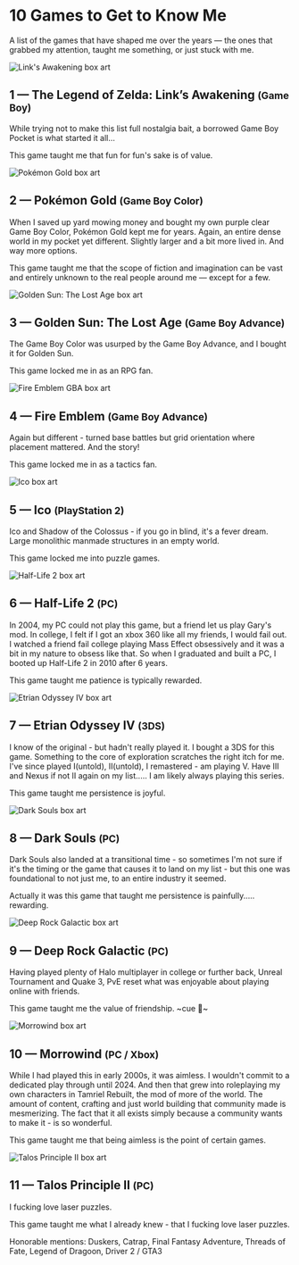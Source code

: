 # 10 Games to Get to Know Me

A list of the games that have shaped me over the years — the ones that grabbed my attention, taught me something, or just stuck with me.
<div class="game-entry">
<img class="game-boxart" src="../assets/img/games/zelda_la.png" alt="Link's Awakening box art">
<h2 class="game-title">
  1 — The Legend of Zelda: Link’s Awakening
  <small>(Game Boy)</small>
</h2>
While trying not to make this list full nostalgia bait, a borrowed Game Boy Pocket is what started it all…

This game taught me that fun for fun's sake is of value.
</div>
<div class="game-entry">
<img class="game-boxart" src="../assets/img/games/pokemon_gold.png" alt="Pokémon Gold box art">
<h2 class="game-title">
  2 — Pokémon Gold
  <small>(Game Boy Color)</small>
</h2>
When I saved up yard mowing money and bought my own purple clear Game Boy Color, Pokémon Gold kept me for years. Again, an entire dense world in my pocket yet different. Slightly larger and a bit more lived in. And way more options.

This game taught me that the scope of fiction and imagination can be vast and entirely unknown to the real people around me — except for a few.
</div>
<div class="game-entry">
<img class="game-boxart" src="../assets/img/games/goldensun2.png" alt="Golden Sun: The Lost Age box art">
<h2 class="game-title">
  3 — Golden Sun: The Lost Age
  <small>(Game Boy Advance)</small>
</h2>
The Game Boy Color was usurped by the Game Boy Advance, and I bought it for Golden Sun.

This game locked me in as an RPG fan.
</div>
<div class="game-entry">
<img class="game-boxart" src="../assets/img/games/fe.gif" alt="Fire Emblem GBA box art">
<h2 class="game-title">
  4 — Fire Emblem
  <small>(Game Boy Advance)</small>
</h2>
Again but different - turned base battles but grid orientation where placement mattered. And the story!

This game locked me in as a tactics fan.
</div>
<div class="game-entry">
<img class="game-boxart" src="../assets/img/games/ico2.jpg" alt="Ico box art">
<h2 class="game-title">
  5 — Ico
  <small>(PlayStation 2)</small>
</h2>
Ico and Shadow of the Colossus - if you go in blind, it's a fever dream. Large monolithic manmade structures in an empty world.

This game locked me into puzzle games.
</div>
<div class="game-entry">
<img class="game-boxart" src="../assets/img/games/hl2.jpg" alt="Half-Life 2 box art">
<h2 class="game-title">
  6 — Half-Life 2
  <small>(PC)</small>
</h2>
In 2004, my PC could not play this game, but a friend let us play Gary's mod. In college, I felt if I got an xbox 360 like all my friends, I would fail out. I watched a friend fail college playing Mass Effect obsessively and it was a bit in my nature to obsess like that. So when I graduated and built a PC, I booted up Half-Life 2 in 2010 after 6 years. 

This game taught me patience is typically rewarded.
</div>
<div class="game-entry">
<img class="game-boxart" src="../assets/img/games/etrian4.bmp" alt="Etrian Odyssey IV box art">
<h2 class="game-title">
  7 — Etrian Odyssey IV
  <small>(3DS)</small>
</h2>
I know of the original - but hadn't really played it. I bought a 3DS for this game. Something to the core of exploration scratches the right itch for me. I've since played I(untold), II(untold), I remastered - am playing V. Have III and Nexus if not II again on my list..... I am likely always playing this series.

This game taught me persistence is joyful.
</div>
<div class="game-entry">
<img class="game-boxart" src="../assets/img/games/ds1.jpg" alt="Dark Souls box art">
<h2 class="game-title">
  8 — Dark Souls
  <small>(PC)</small>
</h2>
Dark Souls also landed at a transitional time - so sometimes I'm not sure if it's the timing or the game that causes it to land on my list - but this one was foundational to not just me, to an entire industry it seemed.

Actually it was this game that taught me persistence is painfully..... rewarding.
</div>
<div class="game-entry">
<img class="game-boxart" src="../assets/img/games/deeprock.jpg" alt="Deep Rock Galactic box art">
<h2 class="game-title">
  9 — Deep Rock Galactic
  <small>(PC)</small>
</h2>
Having played plenty of Halo multiplayer in college or further back, Unreal Tournament and Quake 3, PvE reset what was enjoyable about playing online with friends.

This game taught me the value of friendship. ~cue 🌈~
</div>
<div class="game-entry">
<img class="game-boxart" src="../morrowind/img/etria2.jpeg" alt="Morrowind box art">
<h2 class="game-title">
  10 — Morrowind
  <small>(PC / Xbox)</small>
</h2>
While I had played this in early 2000s, it was aimless. I wouldn't commit to a dedicated play through until 2024. And then that grew into roleplaying my own characters in Tamriel Rebuilt, the mod of more of the world. The amount of content, crafting and just world building that community made is mesmerizing. The fact that it all exists simply because a community wants to make it - is so wonderful.

This game taught me that being aimless is the point of certain games.
</div>
<div class="game-entry">
<img class="game-boxart" src="../assets/img/games/talos2.jpg" alt="Talos Principle II box art">
<h2 class="game-title">
  11 — Talos Principle II
  <small>(PC)</small>
</h2>
I fucking love laser puzzles.

This game taught me what I already knew - that I fucking love laser puzzles.

Honorable mentions: Duskers, Catrap, Final Fantasy Adventure, Threads of Fate, Legend of Dragoon, Driver 2 / GTA3
</div>
